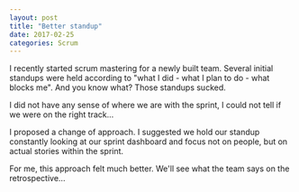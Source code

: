 ```yaml
---
layout: post
title: "Better standup"
date: 2017-02-25
categories: Scrum
---
```


I recently started scrum mastering for a newly built team.
Several initial standups were held according to "what I did - what I plan to do - what blocks me".
And you know what?
Those standups sucked.

I did not have any sense of where we are with the sprint, I could not tell if we were on the right track...

I proposed a change of approach. 
I suggested we hold our standup constantly looking at our sprint dashboard and focus not on people, but on actual stories within the sprint.

For me, this approach felt much better.
We'll see what the team says on the retrospective...
